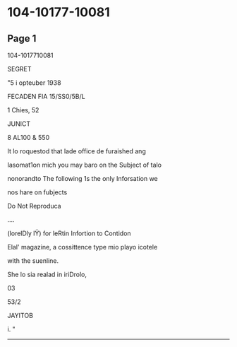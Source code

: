 # 104-10177-10081

## Page 1

104-1017710081

SEGRET

"5 i opteuber 1938

FECADEN FIA 15/SS0/5B/L

1 Chies, 52

JUNICT

8 AL100 & 550

It lo roquestod that lade office de furaished ang

Iasomat1on mich you may baro on the Subject of talo

nonorandto The following 1s the only Inforsation we

nos hare on fubjects

Do Not Reproduca

....

(lorelDly lŸ) for leRtin Infortion to Contidon

Elal' magazine, a cossittence type mio playo icotele

with the suenline.

She lo sia realad in iriDrolo,

03

53/2

JAYITOB

i. "

---

